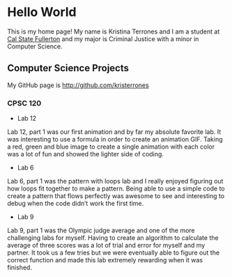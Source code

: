 # Hello World

This is my home page! My name is Kristina Terrones and I am a student at [Cal State Fullerton](http://www.fullerton.edu/) and my major is Criminal Justice with a minor in Computer Science. 

## Computer Science Projects

My GitHub page is http://github.com/kristerrones

### CPSC 120

* Lab 12

Lab 12, part 1 was our first animation and by far my absolute favorite lab. It was interesting to use a formula in order to create an animation GIF. Taking a red, green and blue image to create a single animation with each color was a lot of fun and showed the lighter side of coding. 

* Lab 6

Lab 6, part 1 was the pattern with loops lab and I really enjoyed figuring out how loops fit together to make a pattern. Being able to use a simple code to create a pattern that flows perfectly was awesome to see and interesting to debug when the code didn’t work the first time.

* Lab 9

Lab 9, part 1 was the Olympic judge average and one of the more challenging labs for myself. Having to create an algorithm to calculate the average of three scores was a lot of trial and error for myself and my partner. It took us a few tries but we were eventually able to figure out the correct function and made this lab extremely rewarding when it was finished. 